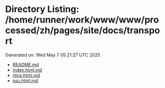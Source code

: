 # Directory Listing: /home/runner/work/www/www/processed/zh/pages/site/docs/transport
Generated on: Wed May  7 05:21:27 UTC 2025

- [README.md](README.md)
- [index.html.md](index.html.md)
- [ntcp.html.md](ntcp.html.md)
- [ssu.html.md](ssu.html.md)
